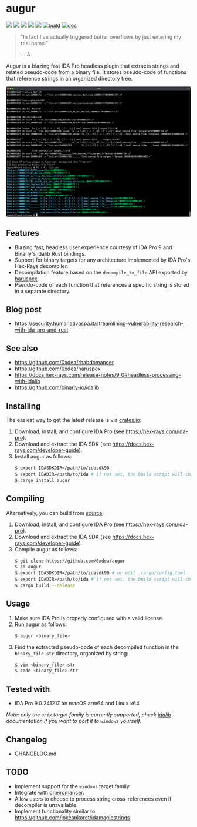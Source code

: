 # augur

[![](https://img.shields.io/github/stars/0xdea/augur.svg?style=flat&color=yellow)](https://github.com/0xdea/augur)
[![](https://img.shields.io/crates/v/augur?style=flat&color=green)](https://crates.io/crates/augur)
[![](https://img.shields.io/crates/d/augur?style=flat&color=red)](https://crates.io/crates/augur)
[![](https://img.shields.io/badge/twitter-%400xdea-blue.svg)](https://twitter.com/0xdea)
[![](https://img.shields.io/badge/mastodon-%40raptor-purple.svg)](https://infosec.exchange/@raptor)
[![build](https://github.com/0xdea/augur/actions/workflows/build.yml/badge.svg)](https://github.com/0xdea/augur/actions/workflows/build.yml)
[![doc](https://github.com/0xdea/augur/actions/workflows/doc.yml/badge.svg)](https://github.com/0xdea/augur/actions/workflows/doc.yml)

> "In fact I've actually triggered buffer overflows by just entering my real name."
>
> -- A.

Augur is a blazing fast IDA Pro headless plugin that extracts strings and related pseudo-code from a binary file.
It stores pseudo-code of functions that reference strings in an organized directory tree.

![](https://raw.githubusercontent.com/0xdea/augur/master/.img/screen01.png)

## Features

* Blazing fast, headless user experience courtesy of IDA Pro 9 and Binarly's idalib Rust bindings.
* Support for binary targets for any architecture implemented by IDA Pro's Hex-Rays decompiler.
* Decompilation feature based on the `decompile_to_file` API exported by [haruspex](https://github.com/0xdea/haruspex).
* Pseudo-code of each function that references a specific string is stored in a separate directory.

## Blog post

* <https://security.humanativaspa.it/streamlining-vulnerability-research-with-ida-pro-and-rust>

## See also

* <https://github.com/0xdea/rhabdomancer>
* <https://github.com/0xdea/haruspex>
* <https://docs.hex-rays.com/release-notes/9_0#headless-processing-with-idalib>
* <https://github.com/binarly-io/idalib>

## Installing

The easiest way to get the latest release is via [crates.io](https://crates.io/crates/augur):

1. Download, install, and configure IDA Pro (see <https://hex-rays.com/ida-pro>).
2. Download and extract the IDA SDK (see <https://docs.hex-rays.com/developer-guide>).
3. Install augur as follows:
    ```sh
    $ export IDASDKDIR=/path/to/idasdk90
    $ export IDADIR=/path/to/ida # if not set, the build script will check common locations
    $ cargo install augur
    ```

## Compiling

Alternatively, you can build from [source](https://github.com/0xdea/augur):

1. Download, install, and configure IDA Pro (see <https://hex-rays.com/ida-pro>).
2. Download and extract the IDA SDK (see <https://docs.hex-rays.com/developer-guide>).
3. Compile augur as follows:
    ```sh
    $ git clone https://github.com/0xdea/augur
    $ cd augur
    $ export IDASDKDIR=/path/to/idasdk90 # or edit .cargo/config.toml
    $ export IDADIR=/path/to/ida # if not set, the build script will check common locations
    $ cargo build --release
    ```

## Usage

1. Make sure IDA Pro is properly configured with a valid license.
2. Run augur as follows:
    ```sh
    $ augur <binary_file>
    ```
3. Find the extracted pseudo-code of each decompiled function in the `binary_file.str` directory, organized by string:
    ```sh
    $ vim <binary_file>.str
    $ code <binary_file>.str
    ```

## Tested with

* IDA Pro 9.0.241217 on macOS arm64 and Linux x64.

*Note: only the `unix` target family is currently supported, check [idalib](https://github.com/binarly-io/idalib)
documentation if you want to port it to `windows` yourself.*

## Changelog

* [CHANGELOG.md](CHANGELOG.md)

## TODO

* Implement support for the `windows` target family.
* Integrate with [oneiromancer](https://github.com/0xdea/oneiromancer).
* Allow users to choose to process string cross-references even if decompiler is unavailable.
* Implement functionality similar to <https://github.com/joxeankoret/idamagicstrings>.
